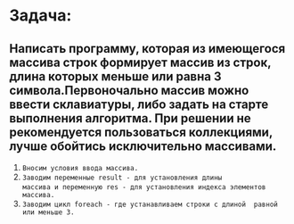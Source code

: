 # Задача:
## Написать программу, которая из имеющегося массива строк формирует массив из строк, длина которых меньше или равна 3 символа.Первоночально массив можно ввести склавиатуры, либо задать на старте выполнения алгоритма. При решении не рекомендуется пользоваться коллекциями, лучше обойтись исключительно массивами.

1. `Вносим условия ввода массива.`
2. `Заводим переменные result - для установления длины`        
    `массива и переменную res - для установления индекса элементов массива.` 
3. `Заводим цикл foreach - где устанавливаем строки с длиной  равной или меньше 3.`